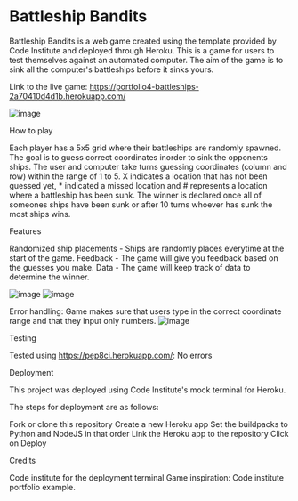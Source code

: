 # Battleship Bandits

Battleship Bandits is a web game created using the template provided by Code Institute and deployed through Heroku. This is a game for users to test themselves against an automated computer. The aim of the game is to sink all the computer's battleships before it sinks yours.

Link to the live game: https://portfolio4-battleships-2a70410d4d1b.herokuapp.com/

![image](https://github.com/zyprech/portf4/assets/161986102/0092b144-d3b7-49a1-b04e-9e2b099d732b)

How to play

Each player has a 5x5 grid where their battleships are randomly spawned. The goal is to guess correct coordinates inorder to sink the opponents ships.
The user and computer take turns guessing coordinates (column and row) within the range of 1 to 5.
X indicates a location that has not been guessed yet, * indicated a missed location and # represents a location where a battleship has been sunk.
The winner is declared once all of someones ships have been sunk or after 10 turns whoever has sunk the most ships wins.


Features

Randomized ship placements - Ships are randomly places everytime at the start of the game.
Feedback - The game will give you feedback based on the guesses you make.
Data - The game will keep track of data to determine the winner.

![image](https://github.com/zyprech/portf4/assets/161986102/598d7721-9265-4229-9744-9d1b1d8e760c)
![image](https://github.com/zyprech/portf4/assets/161986102/13f860fc-27c1-4f34-886d-364fa2862346)

Error handling: Game makes sure that users type in the correct coordinate range and that they input only numbers.
![image](https://github.com/zyprech/portf4/assets/161986102/17aebfc3-3e6d-47ed-86a8-17eed730a688)


Testing

Tested using https://pep8ci.herokuapp.com/: No errors


Deployment

This project was deployed using Code Institute's mock terminal for Heroku.

The steps for deployment are as follows:

Fork or clone this repository
Create a new Heroku app
Set the buildpacks to Python and NodeJS in that order
Link the Heroku app to the repository
Click on Deploy


Credits

Code institute for the deployment terminal
Game inspiration: Code institute portfolio example.



